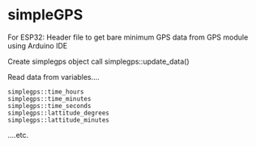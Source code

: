 # simpleGPS
For ESP32: Header file to get bare minimum GPS data from GPS module using Arduino IDE

Create simplegps object
call simplegps::update_data()

Read data from variables....
    
    simplegps::time_hours
    simplegps::time_minutes
    simplegps::time_seconds
    simplegps::lattitude_degrees
    simplegps::lattitude_minutes
    
....etc.
